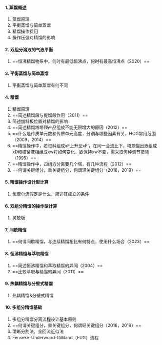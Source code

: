 #### 1. 蒸馏概述

1. 蒸馏原理
2. 平衡蒸馏与简单蒸馏
3. 精馏操作费用
4. 操作压强对精馏的影响

#### 2. 双组分溶液的气液平衡

1. ==恒沸精馏物系中，何时有最低恒沸点，何时有最高恒沸点（2020）==

#### 3. 平衡蒸馏与简单蒸馏

1. 平衡蒸馏与简单蒸馏有何不同

#### 4. 精馏

1. 精馏原理
2. ==简述精馏段与提馏段作用（2011）==
3. 简述加料板位置对精馏的影响
4.  ==简述精馏塔塔顶产品组成不能无限增大的原因（2012）==
5. ==什么是传质单元数和传质单元高度，分别与哪些因素有关，HOG常用范围（2009，2014）==
6. ==精馏操作中，若进料组成xF上升至xF‘，在同一会流比下，塔顶馏出液组成xD和塔釜液相组成xw将如何变化，欲保持xw不变，需采取何种调节措施（1995）==
7. ==精馏操作中，四组方分离要几个塔，有几种流程（2012）==
8. ==何谓关键组分，重关键组分，何谓轻关键组分（2018，2019）==

#### 5. 精馏操作设计型计算

1. 恒摩尔流假定是什么，简述其成立的条件
#### 6. 双组分精馏的操作型计算

1. 灵敏板

#### 7. 间歇精馏

1.  ==何谓间歇精馏，与连续精馏相比有何特点，使用什么场合（2023）==

#### 8. 恒沸精馏与萃取精馏

1. ==简述恒沸精馏和萃取精馏的异同（2004）==
2. ==比较萃取与精馏的异同（2011）==

#### 9. 热耦精馏与分壁式精馏

1. 热耦精馏&分壁式精馏

#### 10. 多组分精馏基础
1. 多组分精馏分离流程设计基本原则
2. ==何谓关键组分，重关键组分，何谓轻关键组分（2018，2019）==
3. 清晰分割法，全回流近似法
4. Fenseke-Underwood-Gilliland（FUG）流程